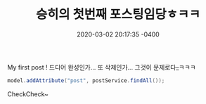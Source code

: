 ﻿---
title: "승히의 첫번째 포스팅임당ㅎㅋㅋ"
date: 2020-03-02 20:17:35 -0400
categories: amumal
---

My first post ! 드디어 완성인가... 또 삭제인가... 그것이 문제로다~~_~~ㅋㅋㅋ

```java
model.addAttribute("post", postService.findAll());
```

CheckCheck~
